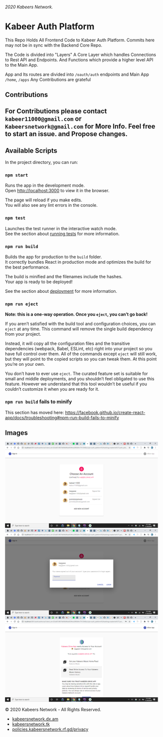 ###### 2020 Kabeers Network.

#  Kabeer Auth Platform

This Repo Holds All Frontend Code to Kabeer Auth Platform.
Commits here may not be in sync with the Backend Core Repo.

The Code is divided into "Layers" A Core Layer which handles Connections to Rest API and Endpoints.
And Functions which provide a higher level API to the Main App.

App and Its routes are divided into ```/oauth/auth``` endpoints and Main App `/home`, `/apps`
Any Contributions are grateful

## Contributions

For Contributions please contact `kabeer11000@gmail.com` or `Kabeersnetwork@gmail.com` for More Info. Feel free to start an issue. 
and Propose changes.
---
## Available Scripts

In the project directory, you can run:

### `npm start`

Runs the app in the development mode.<br />
Open [http://localhost:3000](http://localhost:3000) to view it in the browser.

The page will reload if you make edits.<br />
You will also see any lint errors in the console.

### `npm test`

Launches the test runner in the interactive watch mode.<br />
See the section about [running tests](https://facebook.github.io/create-react-app/docs/running-tests) for more information.

### `npm run build`

Builds the app for production to the `build` folder.<br />
It correctly bundles React in production mode and optimizes the build for the best performance.

The build is minified and the filenames include the hashes.<br />
Your app is ready to be deployed!

See the section about [deployment](https://facebook.github.io/create-react-app/docs/deployment) for more information.

### `npm run eject`

**Note: this is a one-way operation. Once you `eject`, you can’t go back!**

If you aren’t satisfied with the build tool and configuration choices, you can `eject` at any time. This command will remove the single build dependency from your project.

Instead, it will copy all the configuration files and the transitive dependencies (webpack, Babel, ESLint, etc) right into your project so you have full control over them. All of the commands except `eject` will still work, but they will point to the copied scripts so you can tweak them. At this point you’re on your own.

You don’t have to ever use `eject`. The curated feature set is suitable for small and middle deployments, and you shouldn’t feel obligated to use this feature. However we understand that this tool wouldn’t be useful if you couldn’t customize it when you are ready for it.

### `npm run build` fails to minify

This section has moved here: https://facebook.github.io/create-react-app/docs/troubleshooting#npm-run-build-fails-to-minify

## Images
![Account Chooser Image 1](./README/1.png?raw=true "Account Chooser")
![Session Expiration Screen](./README/2.png?raw=true "Session Expiration Screen")
![OAuth Consent Screen](./README/3.png?raw=true "OAuth Consent Screen")

&copy; 2020 Kabeers Network - All Rights Reserved.<br/>
- [kabeersnetwork.dx.am](kabeersnetwork.dx.am) 
- [kabeersnetwork.tk](kabeersnetwork.tk)
- [policies.kabeersnetwork.rf.gd/privacy](policies.kabeersnetwork.rf.gd/privacy)
